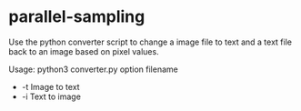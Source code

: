 # parallel-sampling

Use the python converter script to change a image file to text and a text file back to an image based on pixel values.

Usage: python3 converter.py option filename
  * -t Image to text
  * -i Text to image 
